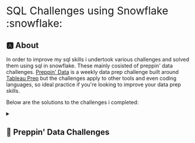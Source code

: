 <h1 style="font-weight:normal">
  SQL Challenges using Snowflake :snowflake:
</h1>

## :a: About 

In order to improve my sql skills i undertook various challenges and solved them using sql in snowflake. These mainly cosisted of preppin' data challenges. [Preppin' Data](https://preppindata.blogspot.com/) is a weekly data prep challenge built around [Tableau Prep](https://www.tableau.com/en-gb/products/prep) but the challenges apply to other tools and even coding languages, so ideal practice if you're looking to improve your data prep skills.

Below are the solutions to the challenges i completed: 

<a id="2023"></a><details>
  <summary><h2>📅&nbsp;Preppin' Data Challenges</h2></summary>

### 2023 &nbsp;&nbsp;&nbsp;&nbsp;&nbsp;&nbsp;&nbsp;&nbsp;&nbsp;&nbsp;&nbsp;&nbsp;&nbsp;&nbsp;&nbsp;&nbsp;&nbsp;&nbsp;&nbsp;&nbsp;<span title="Return to table of contents"><a href="#contents">⬆️</a></span>
|Week|Challenge&nbsp;&nbsp;&nbsp;&nbsp;&nbsp;&nbsp;&nbsp;&nbsp;&nbsp;&nbsp;&nbsp;&nbsp;&nbsp;&nbsp;&nbsp;&nbsp;&nbsp;&nbsp;&nbsp;&nbsp;&nbsp;&nbsp;&nbsp;&nbsp;&nbsp;&nbsp;&nbsp;&nbsp;&nbsp;&nbsp;&nbsp;&nbsp;&nbsp;&nbsp;&nbsp;&nbsp;&nbsp;&nbsp;&nbsp;&nbsp;&nbsp;&nbsp;&nbsp;&nbsp;&nbsp;&nbsp;&nbsp;&nbsp;&nbsp;&nbsp;&nbsp;|Descrip-<br>tion|My<br>Solution|<br>Techniques<br>Used|
|-:|:-----------------------------------------|:-:|:-:|:-:|
|1|The Data Source Bank|[📋](https://preppindata.blogspot.com/2023/01/2023-week-1-data-source-bank.html)|[✅](https://github.com/Shahbaz-Khan-7/SQL-Learning/blob/main/Preppin%20data%20week%201%20challenge)| 1. Splitting strings with SPLIT_PART 2. Case Statements 3. Converting strings to dates|
|2|International Bank Account Numbers|[📋](https://preppindata.blogspot.com/2023/01/2023-week-2-international-bank-account.html)|[✅](https://github.com/Shahbaz-Khan-7/SQL-Learning/blob/main/preppin%20data%20week%202%20challenge)| 1. Removing substrings with REPLACE() 2. Joining tables 3. Combining several columns|
|3|Targets for DSB|[📋](https://preppindata.blogspot.com/2023/01/2023-week-3-targets-for-dsb.html)|[✅](https://github.com/Shahbaz-Khan-7/SQL-Learning/blob/main/preppin%20data%20week%203%20challenge)| 1. Aggregating data and GROUP BY 2. Editing strings with REPLACE and converting them to integers (numerical values) 3. Common Table Expressions (CTEs) and multi-key joins|
|4|New Customers|[📋](https://preppindata.blogspot.com/2023/01/2023-week-4-new-customers.html)|[✅](https://github.com/Shahbaz-Khan-7/SQL-Learning/blob/main/preppin%20data%20week%204%20challenge)| 1. UNION and UNION ALL 2. PIVOT columns to rows 3. Using ROW_NUMBER() to remove duplicates|
|5|DSB Ranking|[📋](https://preppindata.blogspot.com/2023/02/2023-week-5-dsb-ranking.html)|[✅](https://github.com/Shahbaz-Khan-7/SQL-Learning/blob/main/preppin%20data%20week%205%20challenge)| 1. Date functions 2. Rank functions 3. Common Table Expressions (CTEs)|
|6|DSB Customer Ratings|[📋](https://preppindata.blogspot.com/2023/02/2023-week-6-dsb-customer-ratings.html)|[✅](https://github.com/Shahbaz-Khan-7/SQL-Learning/blob/main/preppin%20data%20week%206%20challenge)| 1. PIVOT and UNPIVOTs 2. Case Statements 3. Subqueries for Percentage Totals |
|7|Flagging Fraudulent Suspicions|[📋](https://preppindata.blogspot.com/2023/02/2023-week-7-flagging-fraudulent.html)|[✅](https://github.com/Shahbaz-Khan-7/SQL-Learning/blob/main/preppin%20data%20week%207%20challenge)| 1. LATERAL SPLIT_TO_TABLE 2. CONCAT columns and strings 3. Multiple Join clauses|
|8|Taking Stock|[📋](https://preppindata.blogspot.com/2023/02/2023-week-8-taking-stock.html)|[✅](https://github.com/Shahbaz-Khan-7/SQL-Learning/blob/main/preppin%20data%20week%208%20challenge)| 1. Convert numerical strings to numbers 2. Case statements 3. Filtering on ranks and window functions|
|9|Customer Bank Statements|[📋](https://preppindata.blogspot.com/2023/03/2023-week-9-customer-bank-statements.html)|[✅](https://github.com/Shahbaz-Khan-7/SQL-Learning/blob/main/preppin%20data%20week%209%20challenge)| 1. Common Table Expressions 2. Unions 3. Running Sums|
|10|TWhat's my balance on this day?|[📋](https://preppindata.blogspot.com/2023/03/2023-week-10-whats-my-balance-on-this.html)|[✅](https://github.com/Shahbaz-Khan-7/SQL-Learning/blob/main/preppin%20data%20week%2010%20challenge)| 1. Recursive Common Table Expressions 2. Data Scaffolding 3. Setting Variables|
|11|Which customers Are closest?|[📋](https://preppindata.blogspot.com/2023/03/2023-week-11-which-customers-are-closest.html)|[✅](https://github.com/Shahbaz-Khan-7/SQL-Learning/blob/main/preppin%20data%20week%2011%20challenge)| 1. Cross Joins 2. Math functions 3. Row Number Sorting|
|12|Regulatory Reporting Alignment|[📋](https://preppindata.blogspot.com/2023/03/2023-week-12-regulatory-reporting.html)|[✅](https://github.com/Shahbaz-Khan-7/SQL-Learning/blob/main/preppin%20data%20week%2012%20challenge)| 1. Fill in blank rows 2. Manipulating dates 3. Running aggregations|
</details>
